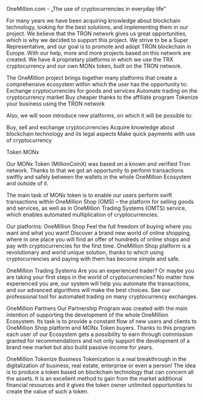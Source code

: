 OneMillion.com - „The use of cryptocurrencies in everyday life”

For many years we have been acquiring knowledge about blockchain technology, looking for the best solutions, and implementing them in our project. We believe that the TRON network gives us great opportunities, which is why we decided to support this project. We strive to be a Super Representative, and our goal is to promote and adopt TRON blockchain in Europe. With our help, more and more projects based on this network are created. We have 4 proprietary platforms in which we use the TRX cryptocurrency and our own MONx token, built on the TRON network.

The OneMillion project brings together many platforms that create a comprehensive ecosystem within which the user has the opportunity to:
Exchange cryptocurrencies for goods and services
Automate trading on the cryptocurrency market
Buy cheaper thanks to the affiliate program
Tokenize your business using the TRON network

Also, we will soon introduce new platforms, on which it will be possible to:


Buy, sell and exchange cryptocurrencies
Acquire knowledge about blockchain technology and its legal aspects
Make quick payments with use of cryptocurrency
	

Token MONx

Our MONx Token (MillionCoinX) was based on a known and verified Tron network. Thanks to that we got an opportunity to perform transactions swiftly and safely between the wallets in the whole OneMillion Ecosystem and outside of it.

The main task of MONx token is to enable our users perform swift transactions within OneMillion Shop (OMS) – the platform for selling goods and services, as well as in OneMillion Trading Systems (OMTS) service, which enables automated multiplication of cryptocurrencies.


Our platforms:
OneMillion Shop
Feel the full freedom of buying where you want and what you want! Discover a brand new world of online shopping, where in one place you will find an offer of hundreds of online shops and pay with cryptocurrencies for the first time. OneMillion Shop platform is a revolutionary and world unique solution, thanks to which using cryptocurrencies and paying with them has become simple and safe.

OneMillion Trading Systems
Are you an experienced trader? Or maybe you are taking your first steps in the world of cryptocurrencies? No matter how experienced you are, our system will help you automate the transactions, and our advanced algorithms will make the best choices. See our professional tool for automated trading on many cryptocurrency exchanges.


OneMillion Partners
Our Partnership Program was created with the main intention of supporting the development of the whole OneMillion Ecosystem. Its task is to provide a constant flow of new users and clients to OneMillion Shop platform and MONx Token buyers. Thanks to this program each user of our Ecosystem gets a possibility to earn through commission granted for recommendations and not only support the development of a brand new market but also build passive income for years.


OneMillion Tokenize
Business Tokenization is a real breakthrough in the digitalization of business, real estate, enterprise or even a person! The idea is to produce a token based on blockchain technology that can concern all the assets. It is an excellent method to gain from the market additional financial resources and it gives the token owner unlimited opportunities to create the value of such a token.

